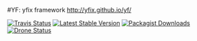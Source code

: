#YF: yfix framework
http://yfix.github.io/yf/

[![Travis Status](https://travis-ci.org/yfix/yf.png?branch=master)](https://travis-ci.org/yfix/yf)
[![Latest Stable Version](https://poser.pugx.org/yfix/yf/v/stable.png)](https://packagist.org/packages/yfix/yf)
[![Packagist Downloads](https://poser.pugx.org/yfix/yf/downloads.png)](https://packagist.org/packages/yfix/yf)
[![Drone Status](https://drone.io/github.com/yfix/yf/status.png)](https://drone.io/github.com/yfix/yf/latest)
<!---
[![Coverage Status](https://coveralls.io/repos/yfix/yf/badge.png?branch=master)](https://coveralls.io/r/yfix/yf?branch=master)
[![Dependencies Status](https://d2xishtp1ojlk0.cloudfront.net/d/10383867)](http://depending.in/yfix/yf)
--->
